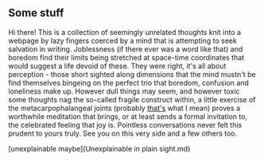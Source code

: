 ## Some stuff

Hi there! This is a collection of seemingly unrelated thoughts knit into a webpage by lazy fingers coerced by a mind that is attempting to seek salvation in writing. Joblessness (if there ever was a word like that) and boredom find their limits being stretched at space-time coordinates that would suggest a life devoid of these. They were right, it's all about perception - those short sighted along dimensions that the mind mustn't be find themselves bingeing on the perfect trio that boredom, confusion and loneliness make up. However dull things may seem, and however toxic some thoughts nag the so-called fragile construct within, a little exercise of the metacarpophalangeal joints (probably [that's](https://pubmed.ncbi.nlm.nih.gov/17052825/) what I mean) proves a worthwhile meditation that brings, or at least sends a formal invitation to, the celebrated feeling that joy is. Pointless conversations never felt this prudent to yours truly. See you on this very side and a few others too.

[unexplainable maybe](Unexplainable in plain sight.md)
